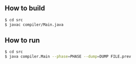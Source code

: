 ## How to build

```sh
$ cd src
$ javac compiler/Main.java
```

## How to run

```sh
$ cd src
$ java compiler.Main --phase=PHASE --dump=DUMP FILE.prev
```
